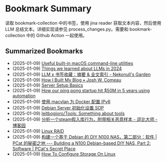 # Bookmark Summary 
读取 bookmark-collection 中的书签，使用 jina reader 获取文本内容，然后使用 LLM 总结文本。详细实现请参见 process_changes.py。需要和 bookmark-collection 中的 Github Action 一起使用。
    
## Summarized Bookmarks
- (2025-01-09) [Useful built-in macOS command-line utilities](202501/2025-01-09-useful-built-in-macos-command-line-utilities.md)
- (2025-01-09) [Things we learned about LLMs in 2024](202501/2025-01-09-things-we-learned-about-llms-in-2024.md)
- (2025-01-09) [LLM x 书签收藏：摘要 & 全文索引 - Nekonull's Garden](202501/2025-01-09-llm-x-%E4%B9%A6%E7%AD%BE%E6%94%B6%E8%97%8F%EF%BC%9A%E6%91%98%E8%A6%81-%26-%E5%85%A8%E6%96%87%E7%B4%A2%E5%BC%95---nekonull%27s-garden.md)
- (2025-01-09) [How I Built My Blog • Josh W. Comeau](202501/2025-01-09-how-i-built-my-blog-%E2%80%A2-josh-w.-comeau.md)
- (2025-01-09) [Server Setup Basics](202501/2025-01-09-server-setup-basics.md)
- (2025-01-09) [How our ping pong startup hit $50M in 5 years using automation](202501/2025-01-09-how-our-ping-pong-startup-hit-%2450m-in-5-years-using-automation.md)
- (2025-01-09) [使用 macvlan 为 Docker 配置 IPv6](202501/2025-01-09-%E4%BD%BF%E7%94%A8-macvlan-%E4%B8%BA-docker-%E9%85%8D%E7%BD%AE-ipv6.md)
- (2025-01-09) [Debian Server 初始化设置 SOP](202501/2025-01-09-debian-server-%E5%88%9D%E5%A7%8B%E5%8C%96%E8%AE%BE%E7%BD%AE-sop.md)
- (2025-01-09) [leitbogioro/Tools: Something about tools](202501/2025-01-09-leitbogioro-tools-something-about-tools.md)
- (2025-01-09) [分析一个steam假入库行为，附带相关恶意样本 - 逗比大师 - 博客园](202501/2025-01-09-%E5%88%86%E6%9E%90%E4%B8%80%E4%B8%AAsteam%E5%81%87%E5%85%A5%E5%BA%93%E8%A1%8C%E4%B8%BA%EF%BC%8C%E9%99%84%E5%B8%A6%E7%9B%B8%E5%85%B3%E6%81%B6%E6%84%8F%E6%A0%B7%E6%9C%AC---%E9%80%97%E6%AF%94%E5%A4%A7%E5%B8%88---%E5%8D%9A%E5%AE%A2%E5%9B%AD.md)
- (2025-01-09) [Linux RAID](202501/2025-01-09-linux-raid.md)
- (2025-01-09) [构建一个基于 Debian 的 DIY N100 NAS，第二部分：软件 | PCat 的秘密之地 --- Building a N100 Debian-based DIY NAS, Part 2: Software | PCat's Secret Place](202501/2025-01-09-%E6%9E%84%E5%BB%BA%E4%B8%80%E4%B8%AA%E5%9F%BA%E4%BA%8E-debian-%E7%9A%84-diy-n100-nas%EF%BC%8C%E7%AC%AC%E4%BA%8C%E9%83%A8%E5%88%86%EF%BC%9A%E8%BD%AF%E4%BB%B6-pcat-%E7%9A%84%E7%A7%98%E5%AF%86%E4%B9%8B%E5%9C%B0-----building-a-n100-debian-based-diy-nas%2C-part-2-software-pcat%27s-secret-place.md)
- (2025-01-09) [How To Configure Storage On Linux](202501/2025-01-09-how-to-configure-storage-on-linux.md)
